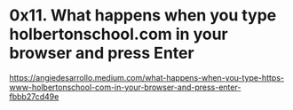 # 0x11. What happens when you type holbertonschool.com in your browser and press Enter

https://angiedesarrollo.medium.com/what-happens-when-you-type-https-www-holbertonschool-com-in-your-browser-and-press-enter-fbbb27cd49e